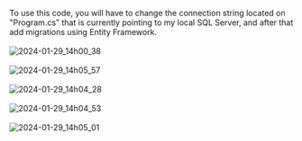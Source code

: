 To use this code, you will have to change the connection string located on "Program.cs" that is currently pointing to my local SQL Server, and after that add migrations using Entity Framework.
<br /><br />
![2024-01-29_14h00_38](https://github.com/giovanniuchoa/Contacts-Managment/assets/106846226/60028414-f4c0-458e-8a68-bcaf8941b9cf)
<br /><br />
![2024-01-29_14h05_57](https://github.com/giovanniuchoa/Contacts-Managment/assets/106846226/d5f48119-802d-417e-a768-5d178b7abd4c)
<br /><br />
![2024-01-29_14h04_28](https://github.com/giovanniuchoa/Contacts-Managment/assets/106846226/1057224b-6b07-48ba-ab1d-ffec78fab397)
<br /><br />
![2024-01-29_14h04_53](https://github.com/giovanniuchoa/Contacts-Managment/assets/106846226/13218f0f-aa4d-4dc1-818a-5671b6bcfa7f)
<br /><br />
![2024-01-29_14h05_01](https://github.com/giovanniuchoa/Contacts-Managment/assets/106846226/865a4a72-0e6b-4dba-8465-631b7032a990)
